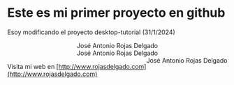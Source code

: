 <!-- # Welcome to GitHub Desktop!

This is your README. READMEs are where you can communicate what your project is and how to use it.

Write your name on line 6, save it, and then head back to GitHub Desktop. -->

<h1>Este es mi primer proyecto en github</h1>
<p>Esoy modificando el proyecto desktop-tutorial (31/1/2024)</p>

<center>José Antonio Rojas Delgado</center>

<div style="text-align:center;">José Antonio Rojas Delgado</div>

<div style="float:right;">José Antonio Rojas Delgado</div>

Visita mi web en [http://www.rojasdelgado.com](http://www.rojasdelgado.com)
